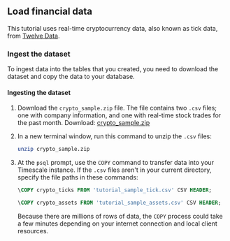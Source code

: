 ## Load financial data

This tutorial uses real-time cryptocurrency data, also known as tick data, from
[Twelve Data][twelve-data].

### Ingest the dataset

To ingest data into the tables that you created, you need to download the
dataset and copy the data to your database.

<Procedure>

#### Ingesting the dataset

1.  Download the `crypto_sample.zip` file. The file contains two `.csv`
    files; one with company information, and one with real-time stock trades for
    the past month. Download:
    <Tag
    type="download">[crypto_sample.zip](https://assets.timescale.com/docs/downloads/candlestick/crypto_sample.zip)
    </Tag>

1.  In a new terminal window, run this command to unzip the `.csv` files:

    ```bash
    unzip crypto_sample.zip
    ```

1.  At the `psql` prompt, use the `COPY` command to transfer data into your
    Timescale instance. If the `.csv` files aren't in your current directory,
    specify the file paths in these commands:

    ```sql
    \COPY crypto_ticks FROM 'tutorial_sample_tick.csv' CSV HEADER;
    ```

    ```sql
    \COPY crypto_assets FROM 'tutorial_sample_assets.csv' CSV HEADER;
    ```

    Because there are millions of rows of data, the `COPY` process could take a
    few minutes depending on your internet connection and local client
    resources.

</Procedure>

[twelve-data]: https://twelvedata.com/
